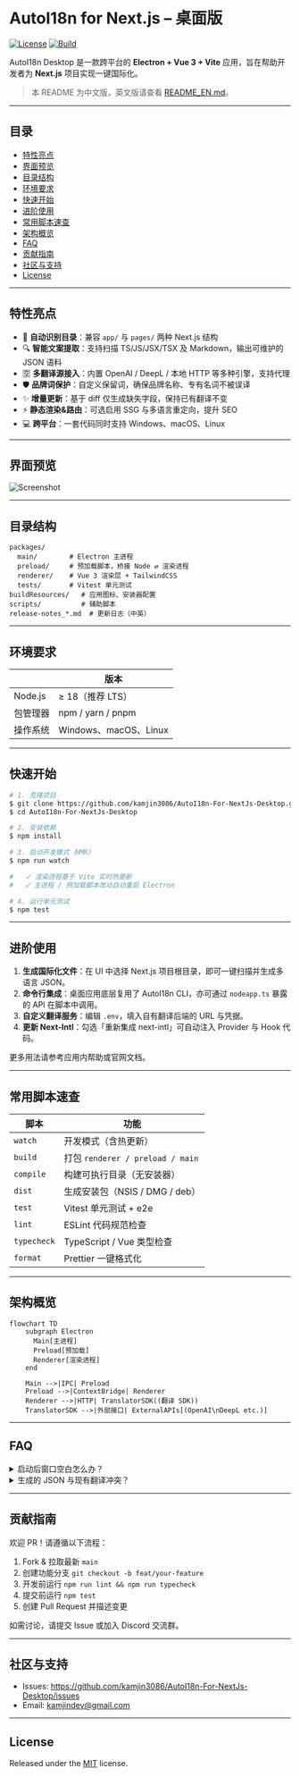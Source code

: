 # AutoI18n for Next.js – 桌面版

[![License](https://img.shields.io/badge/License-MIT-green.svg)](./LICENSE)
[![Build](https://img.shields.io/github/actions/workflow/status/kamjin3086/AutoI18n-For-NextJs-Desktop/build.yaml?branch=main&label=build)](https://github.com/kamjin3086/AutoI18n-For-NextJs-Desktop/actions)

AutoI18n Desktop 是一款跨平台的 **Electron + Vue 3 + Vite** 应用，旨在帮助开发者为 **Next.js** 项目实现一键国际化。

> 本 README 为中文版，英文版请查看 [README_EN.md](./README_EN.md)。

---

## 目录

- [特性亮点](#特性亮点)
- [界面预览](#界面预览)
- [目录结构](#目录结构)
- [环境要求](#环境要求)
- [快速开始](#快速开始)
- [进阶使用](#进阶使用)
- [常用脚本速查](#常用脚本速查)
- [架构概览](#架构概览)
- [FAQ](#faq)
- [贡献指南](#贡献指南)
- [社区与支持](#社区与支持)
- [License](#license)

---

## 特性亮点

- 🚀 **自动识别目录**：兼容 `app/` 与 `pages/` 两种 Next.js 结构
- 🔍 **智能文案提取**：支持扫描 TS/JS/JSX/TSX 及 Markdown，输出可维护的 JSON 语料
- 🈳 **多翻译源接入**：内置 OpenAI / DeepL / 本地 HTTP 等多种引擎，支持代理
- 🛡 **品牌词保护**：自定义保留词，确保品牌名称、专有名词不被误译
- ✨ **增量更新**：基于 diff 仅生成缺失字段，保持已有翻译不变
- ⚡️ **静态渲染&路由**：可选启用 SSG 与多语言重定向，提升 SEO
- 💻 **跨平台**：一套代码同时支持 Windows、macOS、Linux

---

## 界面预览

![Screenshot](./assets/screenshot.png)

---

## 目录结构

```text
packages/
  main/        # Electron 主进程
  preload/     # 预加载脚本，桥接 Node ⇄ 渲染进程
  renderer/    # Vue 3 渲染层 + TailwindCSS
  tests/       # Vitest 单元测试
buildResources/   # 应用图标、安装器配置
scripts/          # 辅助脚本
release-notes_*.md  # 更新日志（中英）
```

---

## 环境要求

|              | 版本 |
|--------------|------|
| Node.js      | ≥ 18（推荐 LTS） |
| 包管理器      | npm / yarn / pnpm |
| 操作系统      | Windows、macOS、Linux |

---

## 快速开始

```bash
# 1. 克隆项目
$ git clone https://github.com/kamjin3086/AutoI18n-For-NextJs-Desktop.git
$ cd AutoI18n-For-NextJs-Desktop

# 2. 安装依赖
$ npm install

# 3. 启动开发模式（HMR）
$ npm run watch

#   ✓ 渲染进程基于 Vite 实时热更新
#   ✓ 主进程 / 预加载脚本改动自动重启 Electron

# 4. 运行单元测试
$ npm test
```

---

## 进阶使用

1. **生成国际化文件**：在 UI 中选择 Next.js 项目根目录，即可一键扫描并生成多语言 JSON。
2. **命令行集成**：桌面应用底层复用了 AutoI18n CLI，亦可通过 `nodeapp.ts` 暴露的 API 在脚本中调用。
3. **自定义翻译服务**：编辑 `.env`，填入自有翻译后端的 URL 与凭据。
4. **更新 Next-Intl**：勾选「重新集成 next-intl」可自动注入 Provider 与 Hook 代码。

更多用法请参考应用内帮助或官网文档。

---

## 常用脚本速查

| 脚本 | 功能 |
|------|------|
| `watch` | 开发模式（含热更新） |
| `build` | 打包 `renderer / preload / main` |
| `compile` | 构建可执行目录（无安装器） |
| `dist` | 生成安装包（NSIS / DMG / deb） |
| `test` | Vitest 单元测试 + e2e |
| `lint` | ESLint 代码规范检查 |
| `typecheck` | TypeScript / Vue 类型检查 |
| `format` | Prettier 一键格式化 |

---

## 架构概览

```mermaid
flowchart TD
    subgraph Electron
      Main[主进程]
      Preload[预加载]
      Renderer[渲染进程]
    end

    Main -->|IPC| Preload
    Preload -->|ContextBridge| Renderer
    Renderer -->|HTTP| TranslatorSDK((翻译 SDK))
    TranslatorSDK -->|外部接口| ExternalAPIs[(OpenAI\nDeepL etc.)]
```

---

## FAQ

<details>
<summary>启动后窗口空白怎么办？</summary>
请检查 Node.js 版本 ≥ 18，且未被公司代理拦截。可尝试 `npm run watch` 查看日志。
</details>

<details>
<summary>生成的 JSON 与现有翻译冲突？</summary>
程序默认进行"增量合并"。如仍被覆盖，请确认 key 无重复或关闭"覆盖已有字段"选项。
</details>

---

## 贡献指南

欢迎 PR！请遵循以下流程：

1. Fork & 拉取最新 `main`
2. 创建功能分支 `git checkout -b feat/your-feature`
3. 开发前运行 `npm run lint && npm run typecheck`
4. 提交前运行 `npm test`
5. 创建 Pull Request 并描述变更

如需讨论，请提交 Issue 或加入 Discord 交流群。

---

## 社区与支持

- Issues: <https://github.com/kamjin3086/AutoI18n-For-NextJs-Desktop/issues>
- Email:  kamjindev@gmail.com

---

## License

Released under the [MIT](./LICENSE) license.
